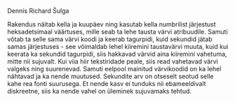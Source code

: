 Dennis Richard Šulga

Rakendus näitab kella ja kuupäev ning kasutab kella numbrilist järjestust heksadetsimaal väärtuses, mille seab ta lehe tausta värvi atribuudile. Samuti võtab ta selle sama värvi koodi ja keerab tagurpidi, kuid sekundid jätab samas järjestuses - see võimaldab lehel kiiremini taustavärvi muuta, kuid kui keerata ka sekundid tagurpidi, siis hakkavad värvid aina kiiremini vahetuma, mitte nii sujuvalt. 
Kui viia hiir tekstiridade peale, siis read vahetavad värvi valgeks ning suurenevad. 
Samuti eelpool mainitud värvikoodid on ka lehel nähtavad ja ka nende muutused. Sekundite arv on otseselt seotud selle kahe rea fonti suurusega. Et nende kasv ei tunduks nii ebameeldivalt diskreetne, siis ka nende vahel on üleminek sujuvamaks tehtud.